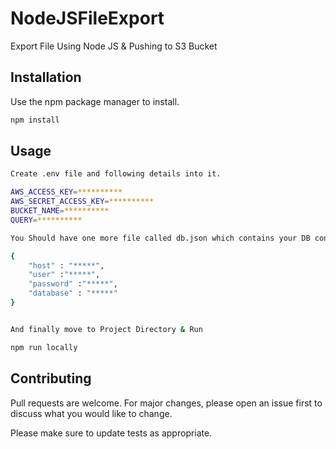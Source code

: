 # NodeJSFileExport
Export File Using Node JS &amp; Pushing to S3 Bucket

## Installation

Use the npm package manager to install.

```bash
npm install
```

## Usage

```bash
Create .env file and following details into it.

AWS_ACCESS_KEY=**********
AWS_SECRET_ACCESS_KEY=**********
BUCKET_NAME=**********
QUERY=**********

You Should have one more file called db.json which contains your DB connection

{
    "host" : "*****",
    "user" :"*****",
    "password" :"*****",
    "database" : "*****"
}


And finally move to Project Directory & Run 

npm run locally
```

## Contributing
Pull requests are welcome. For major changes, please open an issue first to discuss what you would like to change.

Please make sure to update tests as appropriate.